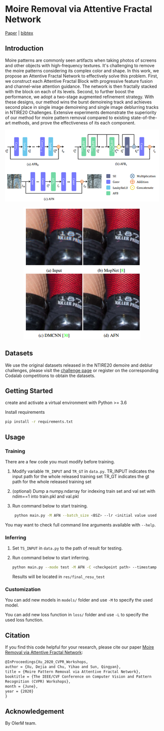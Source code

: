 # Moire Removal via Attentive Fractal Network

[Paper](http://openaccess.thecvf.com/content_CVPRW_2020/html/w31/Xu_Moire_Pattern_Removal_via_Attentive_Fractal_Network_CVPRW_2020_paper.html) | [bibtex](#citation)

## Introduction

Moire patterns are commonly seen artifacts when taking photos of screens and other objects with high-frequency textures. It's challenging to remove the moire patterns considering its complex color and shape. In this work, we propose an Attentive Fractal Network to effectively solve this problem. First, we construct each Attentive Fractal Block with progressive feature fusion and channel-wise attention guidance. The network is then fractally stacked with the block on each of its levels. Second, to further boost the performance, we adopt a two-stage augmented refinement strategy. With these designs, our method wins the burst demoireing track and achieves second place in single image demoireing and single image deblurring tracks in NTIRE20 Challenges. Extensive experiments demonstrate the superiority of our method for moire pattern removal compared to existing state-of-the-art methods, and prove the effectiveness of its each component.

<div align="center">

![](docs/network.png)

![](docs/results.png)

</div>

## Datasets

We use the original datasets released in the NTIRE20 demoire and deblur challenges, please visit the [challenge page](https://data.vision.ee.ethz.ch/cvl/ntire20/) or register on the corresponding Codalab competitions to obtain the datasets.

## Getting Started

create and activate a virtual environment with Python >= 3.6

Install requirements

```bash
pip install -r requirements.txt
```

## Usage

### Training

There are a few code you must modify before training.

1. Modify variable `TR_INPUT` and `TR_GT` in `data.py`.
   TR_INPUT indicates the input path for the whole released training set
   TR_GT indicates the gt path for the whole released training set

2. (optional) Dump a numpy.ndarray for indexing train set and val set with ndim==1 into train.pkl and val.pkl

3. Run command below to start training.

   ```bash
    python main.py -M AFN --batch_size <BSZ> --lr <initial value used in cos lr> --max_epochs <n_epoch>
   ```

You may want to check full command line arguments available with `--help`.

### Inferring

1. Set `TS_INPUT` in `data.py` to the path of result for testing.

2. Run command below to start inferring.

   ```bash
   python main.py --mode test -M AFN -C <checkpoint path> --timestamp final_resu_test
   ```

   Results will be located in `res/final_resu_test`

### Customization

You can add new models in `models/` folder and use `-M` to specify the used model.

You can add new loss function in `loss/` folder and use `-L` to specify the used loss function.

## Citation

If you find this code helpful for your research, please cite our paper [Moire Removal via Attentive Fractal Network](http://openaccess.thecvf.com/content_CVPRW_2020/html/w31/Xu_Moire_Pattern_Removal_via_Attentive_Fractal_Network_CVPRW_2020_paper.html):

```
@InProceedings{Xu_2020_CVPR_Workshops,
author = {Xu, Dejia and Chu, Yihao and Sun, Qingyan},
title = {Moire Pattern Removal via Attentive Fractal Network},
booktitle = {The IEEE/CVF Conference on Computer Vision and Pattern Recognition (CVPR) Workshops},
month = {June},
year = {2020}
}
```

## Acknowledgement

By OIerM team.
